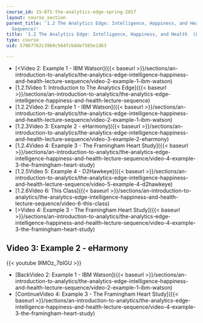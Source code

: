 ```yaml
---
course_id: 15-071-the-analytics-edge-spring-2017
layout: course_section
parent_title: '1.2 The Analytics Edge: Intelligence, Happiness, and Health  (Lecture
  Sequence)'
title: '1.2 The Analytics Edge: Intelligence, Happiness, and Health  (Lecture Sequence)'
type: course
uid: 57067762c39b9c564fcbdde7585e1d63

---
```


*   [<Video 2: Example 1 - IBM Watson]({{< baseurl >}}/sections/an-introduction-to-analytics/the-analytics-edge-intelligence-happiness-and-health-lecture-sequence/video-2-example-1-ibm-watson)
*   [1.2.1Video 1: Introduction to The Analytics Edge]({{< baseurl >}}/sections/an-introduction-to-analytics/the-analytics-edge-intelligence-happiness-and-health-lecture-sequence)
*   [1.2.2Video 2: Example 1 - IBM Watson]({{< baseurl >}}/sections/an-introduction-to-analytics/the-analytics-edge-intelligence-happiness-and-health-lecture-sequence/video-2-example-1-ibm-watson)
*   [1.2.3Video 3: Example 2 - eHarmony]({{< baseurl >}}/sections/an-introduction-to-analytics/the-analytics-edge-intelligence-happiness-and-health-lecture-sequence/video-3-example-2-eharmony)
*   [1.2.4Video 4: Example 3 - The Framingham Heart Study]({{< baseurl >}}/sections/an-introduction-to-analytics/the-analytics-edge-intelligence-happiness-and-health-lecture-sequence/video-4-example-3-the-framingham-heart-study)
*   [1.2.5Video 5: Example 4 - D2Hawkeye]({{< baseurl >}}/sections/an-introduction-to-analytics/the-analytics-edge-intelligence-happiness-and-health-lecture-sequence/video-5-example-4-d2hawkeye)
*   [1.2.6Video 6: This Class]({{< baseurl >}}/sections/an-introduction-to-analytics/the-analytics-edge-intelligence-happiness-and-health-lecture-sequence/video-6-this-class)
*   [\>Video 4: Example 3 - The Framingham Heart Study]({{< baseurl >}}/sections/an-introduction-to-analytics/the-analytics-edge-intelligence-happiness-and-health-lecture-sequence/video-4-example-3-the-framingham-heart-study)

Video 3: Example 2 - eHarmony
-----------------------------

{{< youtube 9lMOz_7bIGU >}}

*   [BackVideo 2: Example 1 - IBM Watson]({{< baseurl >}}/sections/an-introduction-to-analytics/the-analytics-edge-intelligence-happiness-and-health-lecture-sequence/video-2-example-1-ibm-watson)
*   [ContinueVideo 4: Example 3 - The Framingham Heart Study]({{< baseurl >}}/sections/an-introduction-to-analytics/the-analytics-edge-intelligence-happiness-and-health-lecture-sequence/video-4-example-3-the-framingham-heart-study)